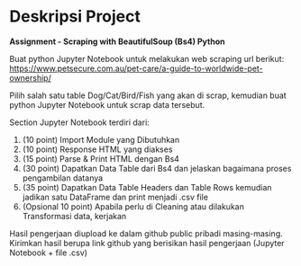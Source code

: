 # Deskripsi Project

**Assignment - Scraping with BeautifulSoup (Bs4) Python**

Buat python Jupyter Notebook untuk melakukan web scraping url berikut:
https://www.petsecure.com.au/pet-care/a-guide-to-worldwide-pet-ownership/ 

Pilih salah satu table Dog/Cat/Bird/Fish yang akan di scrap, kemudian buat python Jupyter Notebook untuk scrap data tersebut.

Section Jupyter Notebook terdiri dari: 
1. (10 point) Import Module yang Dibutuhkan
2. (10 point) Response HTML yang diakses
3. (15 point) Parse & Print HTML dengan Bs4
4. (30 point) Dapatkan Data Table dari Bs4 dan jelaskan bagaimana proses pengambilan datanya
5. (35 point) Dapatkan Data Table Headers dan Table Rows kemudian jadikan satu DataFrame dan print menjadi .csv file
6. (Opsional 10 point) Apabila perlu di Cleaning atau dilakukan Transformasi data, kerjakan
 
Hasil pengerjaan diupload ke dalam github public pribadi masing-masing. Kirimkan hasil berupa link github yang berisikan hasil pengerjaan (Jupyter Notebook + file .csv)

